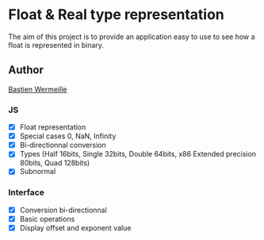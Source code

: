 # Float & Real type representation

The aim of this project is to provide an application easy to use to see how a float is represented in binary.

## Author

[Bastien Wermeille](https://github.com/Ph0tonic)

### JS

- [X] Float representation
- [X] Special cases 0, NaN, Infinity
- [X] Bi-directionnal conversion
- [X] Types (Half 16bits, Single 32bits, Double 64bits, x86 Extended precision 80bits, Quad 128bits)
- [X] Subnormal

### Interface

- [X] Conversion bi-directionnal
- [X] Basic operations
- [X] Display offset and exponent value
